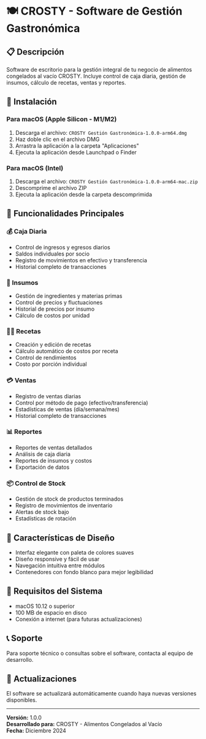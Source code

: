 # 🍽️ CROSTY - Software de Gestión Gastronómica

## 📋 Descripción
Software de escritorio para la gestión integral de tu negocio de alimentos congelados al vacío CROSTY. Incluye control de caja diaria, gestión de insumos, cálculo de recetas, ventas y reportes.

## 🚀 Instalación

### Para macOS (Apple Silicon - M1/M2)
1. Descarga el archivo: `CROSTY Gestión Gastronómica-1.0.0-arm64.dmg`
2. Haz doble clic en el archivo DMG
3. Arrastra la aplicación a la carpeta "Aplicaciones"
4. Ejecuta la aplicación desde Launchpad o Finder

### Para macOS (Intel)
1. Descarga el archivo: `CROSTY Gestión Gastronómica-1.0.0-arm64-mac.zip`
2. Descomprime el archivo ZIP
3. Ejecuta la aplicación desde la carpeta descomprimida

## 📱 Funcionalidades Principales

### 💰 Caja Diaria
- Control de ingresos y egresos diarios
- Saldos individuales por socio
- Registro de movimientos en efectivo y transferencia
- Historial completo de transacciones

### 🥘 Insumos
- Gestión de ingredientes y materias primas
- Control de precios y fluctuaciones
- Historial de precios por insumo
- Cálculo de costos por unidad

### 👨‍🍳 Recetas
- Creación y edición de recetas
- Cálculo automático de costos por receta
- Control de rendimientos
- Costo por porción individual

### 💳 Ventas
- Registro de ventas diarias
- Control por método de pago (efectivo/transferencia)
- Estadísticas de ventas (día/semana/mes)
- Historial completo de transacciones

### 📊 Reportes
- Reportes de ventas detallados
- Análisis de caja diaria
- Reportes de insumos y costos
- Exportación de datos

### 📦 Control de Stock
- Gestión de stock de productos terminados
- Registro de movimientos de inventario
- Alertas de stock bajo
- Estadísticas de rotación

## 🎨 Características de Diseño
- Interfaz elegante con paleta de colores suaves
- Diseño responsive y fácil de usar
- Navegación intuitiva entre módulos
- Contenedores con fondo blanco para mejor legibilidad

## 🔧 Requisitos del Sistema
- macOS 10.12 o superior
- 100 MB de espacio en disco
- Conexión a internet (para futuras actualizaciones)

## 📞 Soporte
Para soporte técnico o consultas sobre el software, contacta al equipo de desarrollo.

## 🔄 Actualizaciones
El software se actualizará automáticamente cuando haya nuevas versiones disponibles.

---
**Versión:** 1.0.0  
**Desarrollado para:** CROSTY - Alimentos Congelados al Vacío  
**Fecha:** Diciembre 2024
